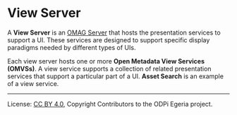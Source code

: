 <!-- SPDX-License-Identifier: CC-BY-4.0 -->
<!-- Copyright Contributors to the ODPi Egeria project 2020. -->

# View Server

A **View Server** is an [OMAG Server](omag-server.md)
that hosts the presentation services to support a UI.
These services are designed to support specific display paradigms needed
by different types of UIs.

Each view server hosts one or more **Open Metadata View Services (OMVSs)**.
A view service supports a collection of related presentation services
that support a particular part of a UI.  **Asset Search** is an example of a view
service.



----
License: [CC BY 4.0](https://creativecommons.org/licenses/by/4.0/),
Copyright Contributors to the ODPi Egeria project.